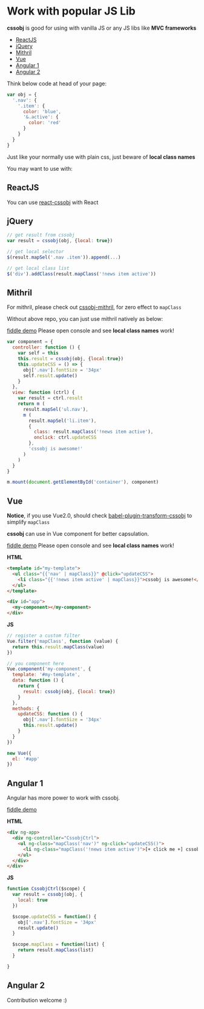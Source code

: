 # Work with popular JS Lib

**cssobj** is good for using with vanilla JS or any JS libs like **MVC frameworks**

 - [ReactJS](#reactjs)
 - [jQuery](#jquery)
 - [Mithril](#mithril)
 - [Vue](#vue)
 - [Angular 1](#angular-1)
 - [Angular 2](#angular-2)


Think below code at head of your page:

```javascript
var obj = {
  '.nav': {
    '.item': {
      color: 'blue',
      '&.active': {
        color: 'red'
      }
    }
  }
}

```

Just like your normally use with plain css, just beware of **local class names**

You may want to use with:

## ReactJS

You can use [react-cssobj](https://github.com/futurist/react-cssobj) with React

## jQuery

```javascript
// get result from cssobj
var result = cssobj(obj, {local: true})

// get local selector
$(result.mapSel('.nav .item')).append(...)

// get local class list
$('div').addClass(result.mapClass('!news item active'))
```


## Mithril

For mithril, please check out [cssobj-mithril](https://github.com/cssobj/cssobj-mithril), for zero effect to `mapClass`

Without above repo, you can just use mithril natively as below:

[fiddle demo](https://jsfiddle.net/futurist/ppof3fhv/) Please open console and see **local class names** work!

```javascript
var component = {
  controller: function () {
    var self = this
    this.result = cssobj(obj, {local:true})
    this.updateCSS = () => {
      obj['.nav'].fontSize = '34px'
      self.result.update()
    }
  },
  view: function (ctrl) {
    var result = ctrl.result
    return m (
      result.mapSel('ul.nav'),
      m (
        result.mapSel('li.item'),
        {
          class: result.mapClass('!news item active'),
          onclick: ctrl.updateCSS
        },
        'cssobj is awesome!'
      )
    )
  }
}

m.mount(document.getElementById('container'), component)

```

## Vue

**Notice**, if you use Vue2.0, should check [babel-plugin-transform-cssobj](https://github.com/cssobj/babel-plugin-transform-cssobj) to simplify `mapClass`

**cssobj** can use in Vue component for better capsulation.

[fiddle demo](https://jsfiddle.net/futurist/22y6vm02/) Please open console and see **local class names** work!

**HTML**
```html
<template id="my-template">
  <ul class="{{'nav' | mapClass}}" @click="updateCSS">
    <li class="{{'!news item active' | mapClass}}">cssobj is awesome!</li>
  </ul>
</template>

<div id="app">
  <my-component></my-component>
</div>
```

**JS**
```javascript
// register a custom filter
Vue.filter('mapClass', function (value) {
  return this.result.mapClass(value)
})

// you component here
Vue.component('my-component', {
  template: '#my-template',
  data: function () {
    return {
      result: cssobj(obj, {local: true})
    }
  },
  methods: {
    updateCSS: function () {
      obj['.nav'].fontSize = '34px'
      this.result.update()
    }
  }
})

new Vue({
  el: '#app'
})
```

## Angular 1

Angular has more power to work with cssobj.

[fiddle demo](https://jsfiddle.net/futurist/2p420ykL/)

**HTML**
```html
<div ng-app>
  <div ng-controller="CssobjCtrl">
    <ul ng-class="mapClass('nav')" ng-click="updateCSS()">
      <li ng-class="mapClass('!news item active')">[+ click me +] cssobj is awesome!</li>
    </ul>
  </div>
</div>
```

**JS**
```javascript
function CssobjCtrl($scope) {
  var result = cssobj(obj, {
    local: true
  })

  $scope.updateCSS = function() {
    obj['.nav'].fontSize = '34px'
    result.update()
  }

  $scope.mapClass = function(list) {
    return result.mapClass(list)
  }

}
```

## Angular 2

Contribution welcome :)





